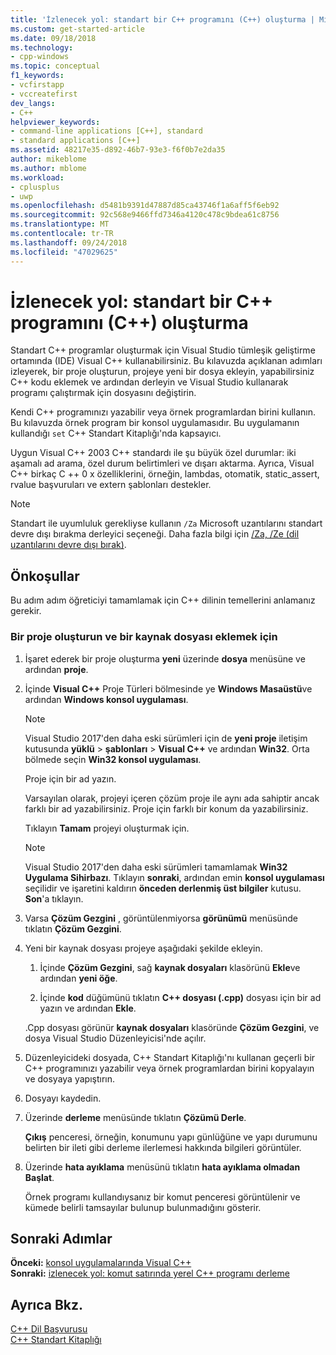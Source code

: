 ```yaml
---
title: 'İzlenecek yol: standart bir C++ programını (C++) oluşturma | Microsoft Docs'
ms.custom: get-started-article
ms.date: 09/18/2018
ms.technology:
- cpp-windows
ms.topic: conceptual
f1_keywords:
- vcfirstapp
- vccreatefirst
dev_langs:
- C++
helpviewer_keywords:
- command-line applications [C++], standard
- standard applications [C++]
ms.assetid: 48217e35-d892-46b7-93e3-f6f0b7e2da35
author: mikeblome
ms.author: mblome
ms.workload:
- cplusplus
- uwp
ms.openlocfilehash: d5481b9391d47887d85ca43746f1a6aff5f6eb92
ms.sourcegitcommit: 92c568e9466ffd7346a4120c478c9bdea61c8756
ms.translationtype: MT
ms.contentlocale: tr-TR
ms.lasthandoff: 09/24/2018
ms.locfileid: "47029625"
---
```

# <a name="walkthrough-creating-a-standard-c-program-c"></a>İzlenecek yol: standart bir C++ programını (C++) oluşturma

Standart C++ programlar oluşturmak için Visual Studio tümleşik geliştirme ortamında (IDE) Visual C++ kullanabilirsiniz. Bu kılavuzda açıklanan adımları izleyerek, bir proje oluşturun, projeye yeni bir dosya ekleyin, yapabilirsiniz C++ kodu eklemek ve ardından derleyin ve Visual Studio kullanarak programı çalıştırmak için dosyasını değiştirin.

Kendi C++ programınızı yazabilir veya örnek programlardan birini kullanın. Bu kılavuzda örnek program bir konsol uygulamasıdır. Bu uygulamanın kullandığı `set` C++ Standart Kitaplığı'nda kapsayıcı.

Uygun Visual C++ 2003 C++ standardı ile şu büyük özel durumlar: iki aşamalı ad arama, özel durum belirtimleri ve dışarı aktarma. Ayrıca, Visual C++ birkaç C ++ 0 x özelliklerini, örneğin, lambdas, otomatik, static_assert, rvalue başvuruları ve extern şablonları destekler.

> [!NOTE]
> Standart ile uyumluluk gerekliyse kullanın `/Za` Microsoft uzantılarını standart devre dışı bırakma derleyici seçeneği. Daha fazla bilgi için [/Za, /Ze (dil uzantılarını devre dışı bırak)](../build/reference/za-ze-disable-language-extensions.md).

## <a name="prerequisites"></a>Önkoşullar

Bu adım adım öğreticiyi tamamlamak için C++ dilinin temellerini anlamanız gerekir.

### <a name="to-create-a-project-and-add-a-source-file"></a>Bir proje oluşturun ve bir kaynak dosyası eklemek için

1. İşaret ederek bir proje oluşturma **yeni** üzerinde **dosya** menüsüne ve ardından **proje**.

1. İçinde **Visual C++** Proje Türleri bölmesinde ye **Windows Masaüstü**ve ardından **Windows konsol uygulaması**. 

   > [!NOTE]
   > Visual Studio 2017'den daha eski sürümleri için de **yeni proje** iletişim kutusunda **yüklü** > **şablonları**  >  **Visual C++** ve ardından **Win32**. Orta bölmede seçin **Win32 konsol uygulaması**. 

   Proje için bir ad yazın.

   Varsayılan olarak, projeyi içeren çözüm proje ile aynı ada sahiptir ancak farklı bir ad yazabilirsiniz. Proje için farklı bir konum da yazabilirsiniz.

   Tıklayın **Tamam** projeyi oluşturmak için.

   > [!NOTE]
   > Visual Studio 2017'den daha eski sürümleri tamamlamak **Win32 Uygulama Sihirbazı**. Tıklayın **sonraki**, ardından emin **konsol uygulaması** seçilidir ve işaretini kaldırın **önceden derlenmiş üst bilgiler** kutusu. **Son**'a tıklayın.

1. Varsa **Çözüm Gezgini** , görüntülenmiyorsa **görünümü** menüsünde tıklatın **Çözüm Gezgini**.

1. Yeni bir kaynak dosyası projeye aşağıdaki şekilde ekleyin.

   1. İçinde **Çözüm Gezgini**, sağ **kaynak dosyaları** klasörünü **Ekle**ve ardından **yeni öğe**.

   1. İçinde **kod** düğümünü tıklatın **C++ dosyası (.cpp)** dosyası için bir ad yazın ve ardından **Ekle**.

   .Cpp dosyası görünür **kaynak dosyaları** klasöründe **Çözüm Gezgini**, ve dosya Visual Studio Düzenleyicisi'nde açılır.

1. Düzenleyicideki dosyada, C++ Standart Kitaplığı'nı kullanan geçerli bir C++ programınızı yazabilir veya örnek programlardan birini kopyalayın ve dosyaya yapıştırın.

1. Dosyayı kaydedin.

1. Üzerinde **derleme** menüsünde tıklatın **Çözümü Derle**.

   **Çıkış** penceresi, örneğin, konumunu yapı günlüğüne ve yapı durumunu belirten bir ileti gibi derleme ilerlemesi hakkında bilgileri görüntüler.

1. Üzerinde **hata ayıklama** menüsünü tıklatın **hata ayıklama olmadan Başlat**.

   Örnek programı kullandıysanız bir komut penceresi görüntülenir ve kümede belirli tamsayılar bulunup bulunmadığını gösterir.

## <a name="next-steps"></a>Sonraki Adımlar

**Önceki:** [konsol uygulamalarında Visual C++](../windows/console-applications-in-visual-cpp.md)<br/>
**Sonraki:** [izlenecek yol: komut satırında yerel C++ programı derleme](../build/walkthrough-compiling-a-native-cpp-program-on-the-command-line.md)<br/>

## <a name="see-also"></a>Ayrıca Bkz.

[C++ Dil Başvurusu](../cpp/cpp-language-reference.md)<br/>
[C++ Standart Kitaplığı](../standard-library/cpp-standard-library-reference.md)<br/>
